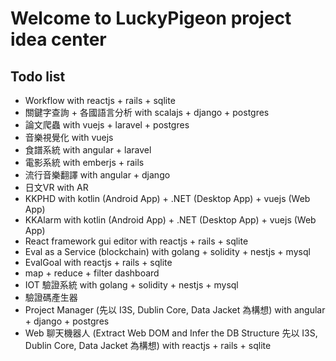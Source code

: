 # Welcome to LuckyPigeon project idea center
## Todo list
* Workflow with reactjs + rails + sqlite
* 關鍵字查詢 + 各國語言分析 with scalajs + django + postgres
* 論文爬蟲 with vuejs + laravel + postgres
* 音樂視覺化 with vuejs
* 食譜系統 with angular + laravel
* 電影系統 with emberjs + rails
* 流行音樂翻譯 with angular + django
* 日文VR with AR
* KKPHD with kotlin (Android App) + .NET (Desktop App) + vuejs (Web App)
* KKAlarm with kotlin (Android App) + .NET (Desktop App) + vuejs (Web App)
* React framework gui editor with reactjs + rails + sqlite
* Eval as a Service (blockchain) with golang + solidity + nestjs + mysql
* EvalGoal with reactjs + rails + sqlite
* map + reduce + filter dashboard
* IOT 驗證系統 with golang + solidity + nestjs + mysql
* 驗證碼產生器
* Project Manager (先以 I3S, Dublin Core, Data Jacket 為構想) with angular + django + postgres
* Web 聊天機器人 (Extract Web DOM and Infer the DB Structure 先以 I3S, Dublin Core, Data Jacket 為構想) with reactjs + rails + sqlite
